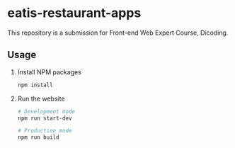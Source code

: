 # eatis-restaurant-apps

This repository is a submission for Front-end Web Expert Course, Dicoding.

## Usage

1. Install NPM packages

   ```sh
   npm install

   ```

2. Run the website

   ```sh
   # Development mode
   npm run start-dev

   # Production mode
   npm run build
   ```
